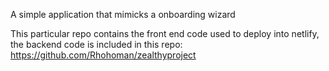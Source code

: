A simple application that mimicks a onboarding wizard


This particular repo contains the front end code used to deploy into netlify, the backend code is included in this repo: https://github.com/Rhohoman/zealthyproject
